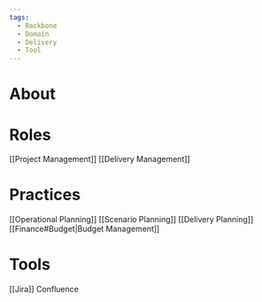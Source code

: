 ```yaml
---
tags:
  - Backbone
  - Domain
  - Delivery
  - Tool
---
```

# About
# Roles
[[Project Management]]
[[Delivery Management]]
# Practices
[[Operational Planning]]
[[Scenario Planning]]
[[Delivery Planning]]
[[Finance#Budget|Budget Management]]
# Tools
[[Jira]]
Confluence